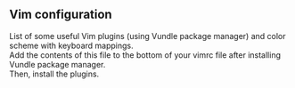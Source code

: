 ## Vim configuration

List of some useful Vim plugins (using Vundle package manager) and color scheme with keyboard mappings.  
Add the contents of this file to the bottom of your vimrc file after installing Vundle package manager.  
Then, install the plugins.